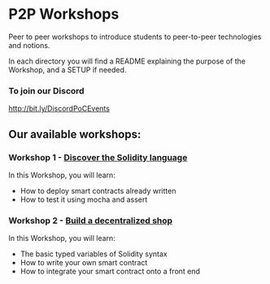 # P2P Workshops

Peer to peer workshops to introduce students to peer-to-peer technologies and notions.

In each directory you will find a README explaining the purpose of the Workshop, and a SETUP if needed.

### To join our Discord
http://bit.ly/DiscordPoCEvents

## Our available workshops:

### Workshop 1 - [Discover the Solidity language](./1.Solidity)
In this Workshop, you will learn:

* How to deploy smart contracts already written
* How to test it using mocha and assert


### Workshop 2 - [Build a decentralized shop](./2.SmartShop)
In this Workshop, you will learn:

* The basic typed variables of Solidity syntax
* How to write your own smart contract
* How to integrate your smart contract onto a front end

